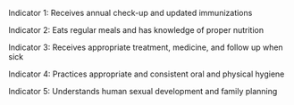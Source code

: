 Indicator 1: Receives annual check-up and updated immunizations

Indicator 2: Eats regular meals and has knowledge of proper nutrition

Indicator 3: Receives appropriate treatment, medicine, and follow up when sick

Indicator 4: Practices appropriate and consistent oral and physical hygiene

Indicator 5: Understands human sexual development and family planning